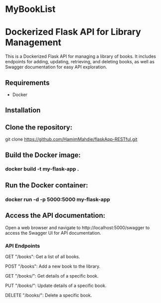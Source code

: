 
# MyBookList


# Dockerized Flask API for Library Management

This is a Dockerized Flask API for managing a library of books. It includes endpoints for adding, updating, retrieving, and deleting books, as well as Swagger documentation for easy API exploration.

## Requirements

- Docker

## Installation

## Clone the repository:
   git clone https://github.com/HamimMahdie/flaskApp-RESTful.git
   
## Build the Docker image:

### docker build -t my-flask-app .

## Run the Docker container:

### docker run -d -p 5000:5000 my-flask-app

## Access the API documentation:

Open a web browser and navigate to http://localhost:5000/swagger to access the Swagger UI for API documentation.


### API Endpoints
GET "/books": Get a list of all books.

POST "/books": Add a new book to the library.

GET "/books/<index>": Get details of a specific book.

PUT "/books/<index>": Update details of a specific book.

DELETE "/books/<index>": Delete a specific book.
